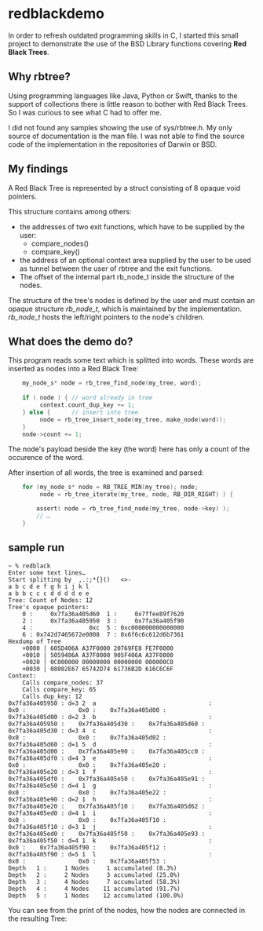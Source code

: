 # redblackdemo
In order to refresh outdated programming skills in C, I started this small project to demonstrate the use of the BSD Library functions covering __Red Black Trees__.

## Why rbtree?
Using programming languages like Java, Python or Swift, thanks to the support of collections there is little reason to bother with Red Black Trees. So I was curious to see what C had to offer me.

I did not found any samples showing the use of sys/rbtree.h. My only source of documentation is the man file. 
I was not able to find the source code of the implementation in the repositories of Darwin or BSD.

## My findings
A Red Black Tree is represented by a struct consisting of 8 opaque void pointers.

This structure contains among others:

  - the addresses of two exit functions, which have to be supplied by the user:
    - compare_nodes()
    - compare_key()
  - the address of an optional context area supplied by the user to be used as tunnel between the user of rbtree and the exit functions.
  - The offset of the internal part rb_node_t inside the structure of the nodes.
 
 The structure of the tree's nodes is defined by the user and must contain an opaque structure *rb_node_t*, which is maintained by the implementation. *rb_node_t* hosts the left/right pointers to the node's children.
 
## What does the demo do?

This program reads some text which is splitted into words.
These words are inserted as nodes into a Red Black Tree:
```c
    my_node_s* node = rb_tree_find_node(my_tree, word);
            
    if ( node ) { // word already in tree
         context.count_dup_key += 1;
    } else {      // insert into tree
         node = rb_tree_insert_node(my_tree, make_node(word));
    }
    node->count += 1;

```

The node's payload beside the key (the word) here has only a count of the occurence of the word.

After insertion of all words, the tree is examined and parsed:

```c
    for (my_node_s* node = RB_TREE_MIN(my_tree); node;
         node = rb_tree_iterate(my_tree, node, RB_DIR_RIGHT) ) {

        assert( node = rb_tree_find_node(my_tree, node->key) );
        // …
    }

```
## sample run

```
~ % redblack
Enter some text lines…
Start splitting by  ,.:;*{}()	<>-
a b c d e f g h i j k l
a b b c c c d d d d e e
Tree: Count of Nodes: 12
Tree's opaque pointers:
	0 :     0x7fa36a405d60	1 :     0x7ffee89f7620
	2 :     0x7fa36a405950	3 :     0x7fa36a405f90
	4 :                0xc	5 : 0xc000000000000000
	6 : 0x742d7465672e0008	7 : 0x6f6c6c612d6b7361
Hexdump of Tree
	+0000 | 605D406A A37F0000 20769FE8 FE7F0000
	+0010 | 5059406A A37F0000 905F406A A37F0000
	+0020 | 0C000000 00000000 00000000 000000C0
	+0030 | 08002E67 65742D74 61736B2D 616C6C6F
Context:
	Calls compare_nodes: 37
	Calls compare_key: 65
	Calls dup_key: 12
0x7fa36a405950 : d=3 2 	a                                :               0x0 :               0x0 :    0x7fa36a405d00 :
0x7fa36a405d00 : d=2 3 	b                                :    0x7fa36a405950 :    0x7fa36a405d30 :    0x7fa36a405d60 :
0x7fa36a405d30 : d=3 4 	c                                :               0x0 :               0x0 :    0x7fa36a405d02 :
0x7fa36a405d60 : d=1 5 	d                                :    0x7fa36a405d00 :    0x7fa36a405e90 :    0x7fa36a405cc0 :
0x7fa36a405df0 : d=4 3 	e                                :               0x0 :               0x0 :    0x7fa36a405e20 :
0x7fa36a405e20 : d=3 1 	f                                :    0x7fa36a405df0 :    0x7fa36a405e50 :    0x7fa36a405e91 :
0x7fa36a405e50 : d=4 1 	g                                :               0x0 :               0x0 :    0x7fa36a405e22 :
0x7fa36a405e90 : d=2 1 	h                                :    0x7fa36a405e20 :    0x7fa36a405f10 :    0x7fa36a405d62 :
0x7fa36a405ed0 : d=4 1 	i                                :               0x0 :               0x0 :    0x7fa36a405f10 :
0x7fa36a405f10 : d=3 1 	j                                :    0x7fa36a405ed0 :    0x7fa36a405f50 :    0x7fa36a405e93 :
0x7fa36a405f50 : d=4 1 	k                                :               0x0 :    0x7fa36a405f90 :    0x7fa36a405f12 :
0x7fa36a405f90 : d=5 1 	l                                :               0x0 :               0x0 :    0x7fa36a405f53 :
Depth   1 :     1 Nodes     1 accumulated (8.3%)
Depth   2 :     2 Nodes     3 accumulated (25.0%)
Depth   3 :     4 Nodes     7 accumulated (58.3%)
Depth   4 :     4 Nodes    11 accumulated (91.7%)
Depth   5 :     1 Nodes    12 accumulated (100.0%)

```

You can see from the print of the nodes, how the nodes are connected in the resulting Tree:


